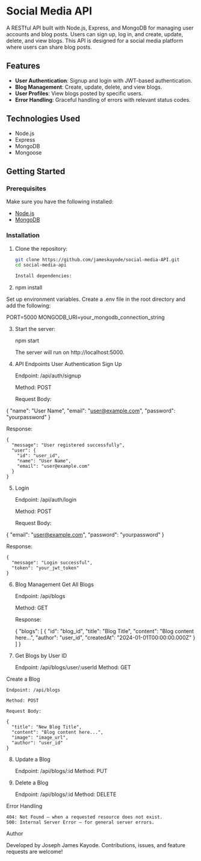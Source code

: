 # Social Media API

A RESTful API built with Node.js, Express, and MongoDB for managing user accounts and blog posts. Users can sign up, log in, and create, update, delete, and view blogs. This API is designed for a social media platform where users can share blog posts.

## Features

- **User Authentication**: Signup and login with JWT-based authentication.
- **Blog Management**: Create, update, delete, and view blogs.
- **User Profiles**: View blogs posted by specific users.
- **Error Handling**: Graceful handling of errors with relevant status codes.

## Technologies Used

- Node.js
- Express
- MongoDB
- Mongoose


## Getting Started

### Prerequisites

Make sure you have the following installed:

- [Node.js](https://nodejs.org/en/download/)
- [MongoDB](https://www.mongodb.com/try/download/community)

### Installation

1. Clone the repository:

   ```bash
   git clone https://github.com/jameskayode/social-media-API.git
   cd social-media-api

   Install dependencies:

2. npm install

Set up environment variables. Create a .env file in the root directory and add the following:

PORT=5000
MONGODB_URI=your_mongodb_connection_string


3. Start the server:

    npm start

    The server will run on http://localhost:5000.

4. API Endpoints
User Authentication
Sign Up

    Endpoint: /api/auth/signup

    Method: POST

    Request Body:

{
  "name": "User Name",
  "email": "user@example.com",
  "password": "yourpassword"
}

Response:

    {
      "message": "User registered successfully",
      "user": {
        "id": "user_id",
        "name": "User Name",
        "email": "user@example.com"
      }
    }

5. Login

    Endpoint: /api/auth/login

    Method: POST

    Request Body:

{
  "email": "user@example.com",
  "password": "yourpassword"
}

Response:

    {
      "message": "Login successful",
      "token": "your_jwt_token"
    }

6. Blog Management
Get All Blogs

    Endpoint: /api/blogs

    Method: GET

    Response:

    {
      "blogs": [
        {
          "id": "blog_id",
          "title": "Blog Title",
          "content": "Blog content here...",
          "author": "user_id",
          "createdAt": "2024-01-01T00:00:00.000Z"
        }
      ]
    }

7. Get Blogs by User ID

    Endpoint: /api/blogs/user/:userId
    Method: GET

Create a Blog

    Endpoint: /api/blogs

    Method: POST

    Request Body:

    {
      "title": "New Blog Title",
      "content": "Blog content here...",
      "image": "image_url",
      "author": "user_id"
    }

8. Update a Blog

    Endpoint: /api/blogs/:id
    Method: PUT

9. Delete a Blog

    Endpoint: /api/blogs/:id
    Method: DELETE

Error Handling

    404: Not Found – when a requested resource does not exist.
    500: Internal Server Error – for general server errors.


Author

Developed by Joseph James Kayode. Contributions, issues, and feature requests are welcome!
